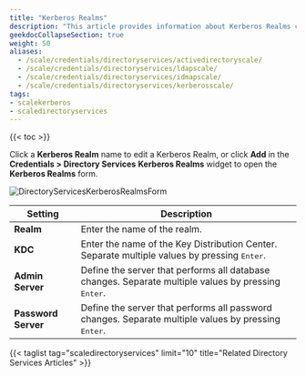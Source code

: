 ```yaml
---
title: "Kerberos Realms"
description: "This article provides information about Kerberos Realms configuration screen settings."
geekdocCollapseSection: true
weight: 50
aliases:
  - /scale/credentials/directoryservices/activedirectoryscale/
  - /scale/credentials/directoryservices/ldapscale/
  - /scale/credentials/directoryservices/idmapscale/
  - /scale/credentials/directoryservices/kerberosscale/
tags:
- scalekerberos
- scaledirectoryservices
---
```


{{< toc >}}

Click a **Kerberos Realm** name to edit a Kerberos Realm, or click **Add** in the **Credentials > Directory Services** **Kerberos Realms** widget to open the **Kerberos Realms** form.

![DirectoryServicesKerberosRealmsForm](/images/SCALE/22.02/DirectoryServicesKerberosRealmsForm.png "Kerberos Realms Form")

| Setting | Description |
|---------|-------|
| **Realm** | Enter the name of the realm. |
| **KDC** | Enter the name of the Key Distribution Center. Separate multiple values by pressing <kbd>Enter</kbd>. |
| **Admin Server** | Define the server that performs all database changes. Separate multiple values by pressing <kbd>Enter</kbd>. |
| **Password Server** | Define the server that performs all password changes. Separate multiple values by pressing <kbd>Enter</kbd>. | 

{{< taglist tag="scaledirectoryservices" limit="10" title="Related Directory Services Articles" >}}

